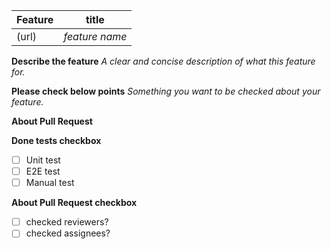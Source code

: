 | Feature         | title          |
| --------------- | -------------- |
| (url) | _feature name_ |

**Describe the feature**
_A clear and concise description of what this feature for._

**Please check below points**
_Something you want to be checked about your feature._

**About Pull Request**

**Done tests checkbox**

-   [ ] Unit test
-   [ ] E2E test
-   [ ] Manual test

**About Pull Request checkbox**

-   [ ] checked reviewers?
-   [ ] checked assignees?

